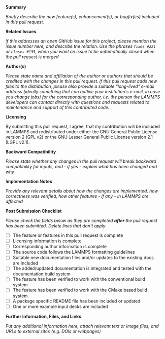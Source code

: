 **Summary**

_Briefly describe the new feature(s), enhancement(s), or bugfix(es) included in this pull request._

**Related Issues**

_If this addresses an open GitHub issue for this project, please mention the issue number here, and describe the relation. Use the phrases `fixes #221` or `closes #135`, when you want an issue to be automatically closed when the pull request is merged_

**Author(s)**

_Please state name and affiliation of the author or authors that should be credited with the changes in this pull request. If this pull request adds new files to the distribution, please also provide a suitable "long-lived" e-mail address (ideally something that can outlive your institution's e-mail, in case you change jobs) for the *corresponding* author, i.e. the person the LAMMPS developers can contact directly with questions and requests related to maintenance and support of this contributed code._

**Licensing**

By submitting this pull request, I agree, that my contribution will be included in LAMMPS and redistributed under either the GNU General Public License version 2 (GPL v2) or the GNU Lesser General Public License version 2.1 (LGPL v2.1).

**Backward Compatibility**

_Please state whether any changes in the pull request will break backward compatibility for inputs, and - if yes - explain what has been changed and why_

**Implementation Notes**

_Provide any relevant details about how the changes are implemented, how correctness was verified, how other features - if any - in LAMMPS are affected_

**Post Submission Checklist**

_Please check the fields below as they are completed **after** the pull request has been submitted. Delete lines that don't apply_

- [ ] The feature or features in this pull request is complete
- [ ] Licensing information is complete
- [ ] Corresponding author information is complete
- [ ] The source code follows the LAMMPS formatting guidelines
- [ ] Suitable new documentation files and/or updates to the existing docs are included
- [ ] The added/updated documentation is integrated and tested with the documentation build system
- [ ] The feature has been verified to work with the conventional build system
- [ ] The feature has been verified to work with the CMake based build system
- [ ] A package specific README file has been included or updated
- [ ] One or more example input decks are included

**Further Information, Files, and Links**

_Put any additional information here, attach relevant text or image files, and URLs to external sites (e.g. DOIs or webpages)_


